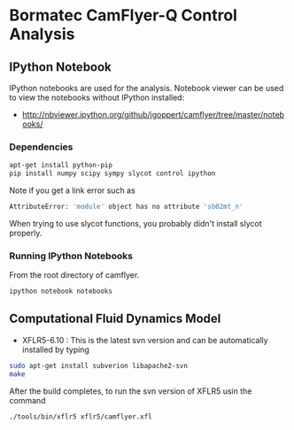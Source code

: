 # Bormatec CamFlyer-Q Control Analysis


## IPython Notebook

IPython notebooks are used for the analysis.
Notebook viewer can be used to view the notebooks
without IPython installed:

* http://nbviewer.ipython.org/github/jgoppert/camflyer/tree/master/notebooks/

### Dependencies

```bash
apt-get install python-pip
pip install numpy scipy sympy slycot control ipython
```
Note if you get a link error such as

```bash
AttributeError: 'module' object has no attribute 'sb02mt_n'
```

When trying to use slycot functions, you probably didn't install slycot properly.

### Running IPython Notebooks

From the root directory of camflyer.

```bash
ipython notebook notebooks
```

## Computational Fluid Dynamics Model

* XFLR5-6.10 : This is the latest svn version and can be automatically installed by typing

```bash
sudo apt-get install subverion libapache2-svn
make
```

After the build completes, to run the svn version of XFLR5 usin the command

```bash
./tools/bin/xflr5 xflr5/camflyer.xfl
```
